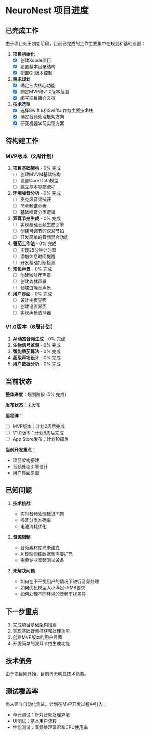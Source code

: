 # NeuroNest 项目进度

## 已完成工作

由于项目处于初始阶段，目前已完成的工作主要集中在规划和基础设置：

1. **项目初始化**
   - [x] 创建Xcode项目
   - [x] 设置基本目录结构
   - [x] 配置Git版本控制

2. **需求规划**
   - [x] 确定三大核心功能
   - [x] 制定MVP和v1.0版本范围
   - [x] 编写项目简介文档

3. **技术选型**
   - [x] 选择Swift 6和SwiftUI作为主要技术栈
   - [x] 确定音频处理框架方向
   - [x] 研究机器学习实现方案

## 待构建工作

### MVP版本（2周计划）

1. **项目基础架构** - 0% 完成
   - [ ] 创建MVVM基础结构
   - [ ] 设置Core Data模型
   - [ ] 建立基本导航流程

2. **环境噪音分析** - 0% 完成
   - [ ] 麦克风音频捕获
   - [ ] 简单频谱分析
   - [ ] 基础噪音分类逻辑

3. **双耳节拍生成** - 0% 完成
   - [ ] 实现基础音频生成引擎
   - [ ] 创建可调节的双耳节拍
   - [ ] 开发简单的音频混合功能

4. **番茄工作法** - 0% 完成
   - [ ] 实现25分钟计时器
   - [ ] 添加休息时间提醒
   - [ ] 开发基础打断检测

5. **预设声景** - 0% 完成
   - [ ] 创建咖啡厅声景
   - [ ] 创建森林声景
   - [ ] 创建白噪音声景

6. **用户界面** - 0% 完成
   - [ ] 设计主页界面
   - [ ] 创建设置界面
   - [ ] 实现声景选择器

### V1.0版本（6周计划）

1. **AI动态音频生成** - 0% 完成
2. **生物信号监测** - 0% 完成
3. **智能番茄算法** - 0% 完成
4. **高级声场设计** - 0% 完成
5. **用户数据分析** - 0% 完成

## 当前状态

**整体进度**：规划阶段 (5% 完成)

**发布状态**：未发布

**里程碑**：
- [ ] MVP版本：计划2周后完成
- [ ] V1.0版本：计划8周后完成
- [ ] App Store发布：计划10周后

**当前开发重点**：
- 项目架构搭建
- 音频处理引擎设计
- 用户界面原型

## 已知问题

1. **技术挑战**
   - 实时音频处理延迟问题
   - 噪音分类准确率
   - 电池消耗优化

2. **资源限制**
   - 音频素材库尚未建立
   - AI模型训练数据集需要扩充
   - 需要专业音频测试设备

3. **未解决问题**
   - 如何在不干扰用户的情况下进行音频处理
   - 如何优化模型大小满足<5MB要求
   - 如何处理不同环境的音频干扰差异

## 下一步重点

1. 完成项目基础架构搭建
2. 实现基础音频捕获和处理功能
3. 创建MVP版本的用户界面
4. 开发简单的双耳节拍生成功能

## 技术债务

由于项目刚开始，目前尚无明显技术债务。

## 测试覆盖率

尚未建立自动化测试。计划在MVP开发过程中引入：
- 单元测试：针对音频处理算法
- UI测试：基本用户流程
- 性能测试：音频处理延迟和CPU使用率 